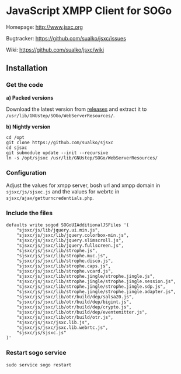 # JavaScript XMPP Client for SOGo

Homepage: http://www.jsxc.org

Bugtracker: https://github.com/sualko/jsxc/issues

Wiki: https://github.com/sualko/jsxc/wiki


## Installation

### Get the code
__a) Packed versions__

Download the latest version from [releases](https://github.com/sualko/sjsxc/releases) and extract it to <code>/usr/lib/GNUstep/SOGo/WebServerResources/</code>.

__b) Nightly version__
```
cd /opt
git clone https://github.com/sualko/sjsxc
cd sjsxc
git submodule update --init --recursive
ln -s /opt/sjsxc /usr/lib/GNUstep/SOGo/WebServerResources/
```

### Configuration
Adjust the values for xmpp server, bosh url and xmpp domain in <code>sjsxc/js/sjsxc.js</code> and the values for webrtc in <code>sjsxc/ajax/getturncredentials.php</code>.

### Include the files
```
defaults write sogod SOGoUIAdditionalJSFiles '(
    "sjsxc/js/lib/jquery.ui.min.js",
    "sjsxc/js/jsxc/lib/jquery.colorbox-min.js",
    "sjsxc/js/jsxc/lib/jquery.slimscroll.js",
    "sjsxc/js/jsxc/lib/jquery.fullscreen.js",
    "sjsxc/js/jsxc/lib/strophe.js",
    "sjsxc/js/jsxc/lib/strophe.muc.js",
    "sjsxc/js/jsxc/lib/strophe.disco.js",
    "sjsxc/js/jsxc/lib/strophe.caps.js",
    "sjsxc/js/jsxc/lib/strophe.vcard.js",
    "sjsxc/js/jsxc/lib/strophe.jingle/strophe.jingle.js",
    "sjsxc/js/jsxc/lib/strophe.jingle/strophe.jingle.session.js",
    "sjsxc/js/jsxc/lib/strophe.jingle/strophe.jingle.sdp.js",
    "sjsxc/js/jsxc/lib/strophe.jingle/strophe.jingle.adapter.js",
    "sjsxc/js/jsxc/lib/otr/build/dep/salsa20.js",
    "sjsxc/js/jsxc/lib/otr/build/dep/bigint.js",
    "sjsxc/js/jsxc/lib/otr/build/dep/crypto.js",
    "sjsxc/js/jsxc/lib/otr/build/dep/eventemitter.js",
    "sjsxc/js/jsxc/lib/otr/build/otr.js",
    "sjsxc/js/jsxc/jsxc.lib.js",
    "sjsxc/js/jsxc/jsxc.lib.webrtc.js",
    "sjsxc/js/sjsxc.js"
)'
```

### Restart sogo service
```
sudo service sogo restart
```
